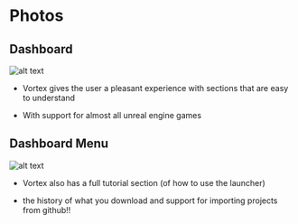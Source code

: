 # Photos

## Dashboard

![alt text](https://cdn.discordapp.com/attachments/968483839892664374/1003771012166459512/Dash.png?size=4096) 

- Vortex gives the user a pleasant experience with sections that are easy to understand

- With support for almost all unreal engine games

## Dashboard Menu

![alt text](https://cdn.discordapp.com/attachments/968483839892664374/1003774418692092024/dash2.png?size=4096) 

- Vortex also has a full tutorial section (of how to use the launcher) 

- the history of what you download and support for importing projects from github!!
